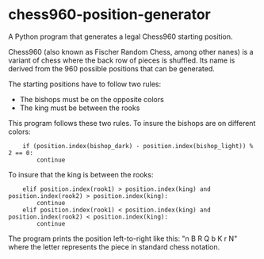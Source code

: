 # chess960-position-generator
A Python program that generates a legal Chess960 starting position.

Chess960 (also known as Fischer Random Chess, among other nanes) is a variant of chess where the back row of pieces is shuffled. Its name is derived from the 960 possible positions that can be generated.

The starting positions have to follow two rules:
- The bishops must be on the opposite colors
- The king must be between the rooks

This program follows these two rules.
To insure the bishops are on different colors:
```
    if (position.index(bishop_dark) - position.index(bishop_light)) % 2 == 0:
        continue
```
To insure that the king is between the rooks:
```
    elif position.index(rook1) > position.index(king) and position.index(rook2) > position.index(king):
        continue
    elif position.index(rook1) < position.index(king) and position.index(rook2) < position.index(king):
        continue
```
The program prints the position left-to-right like this: "n B R Q b K r N" where the letter represents the piece in standard chess notation.
